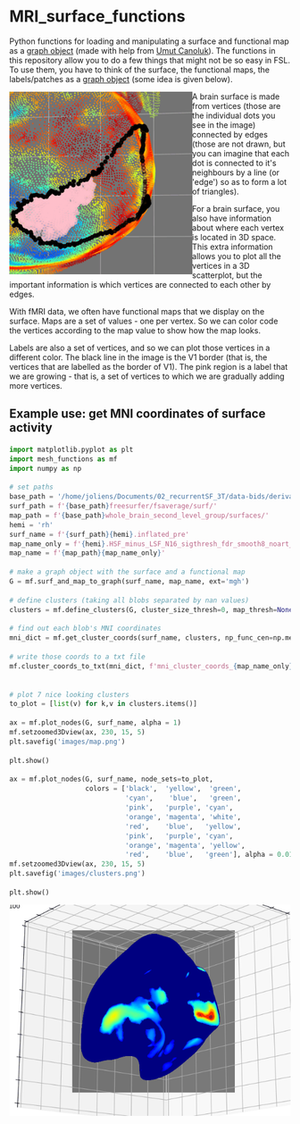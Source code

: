 # MRI_surface_functions
Python functions for loading and manipulating a surface and functional map as a
[graph object](https://en.wikipedia.org/wiki/Graph_(discrete_mathematics))
(made with help from [Umut Canoluk](https://github.com/dafrius)). The functions
in this repository allow you to do a few things that might not be so easy in
FSL. To use them, you have to think of the surface, the functional maps, the
labels/patches as a [graph
object](https://en.wikipedia.org/wiki/Graph_(discrete_mathematics)) (some idea
is given below).

<img align="left" width="65%" src="/images/done.gif">

A brain surface is made from vertices (those are the individual dots you see in
the image) connected by edges (those are not drawn, but you can imagine that
each dot is connected to it's neighbours by a line (or 'edge') so as to form a
lot of triangles).

For a brain surface, you also have information about where each vertex is
located in 3D space. This extra information allows you to plot all the vertices
in a 3D scatterplot, but the important information is which vertices are
connected to each other by edges.

With fMRI data, we often have functional maps that we display on the surface.
Maps are a set of values - one per vertex. So we can color code the vertices
according to the map value to show how the map looks.

Labels are also a set of vertices, and so we can plot those vertices in a
different color. The black line in the image is the V1 border (that is, the
vertices that are labelled as the border of V1). The pink region is a label
that we are growing - that is, a set of vertices to which we are gradually
adding more vertices.

## Example use: get MNI coordinates of surface activity 

```python
import matplotlib.pyplot as plt
import mesh_functions as mf
import numpy as np

# set paths 
base_path = '/home/joliens/Documents/02_recurrentSF_3T/data-bids/derivatives/'
surf_path = f'{base_path}freesurfer/fsaverage/surf/'
map_path = f'{base_path}whole_brain_second_level_group/surfaces/'
hemi = 'rh'
surf_name = f'{surf_path}{hemi}.inflated_pre'
map_name_only = f'{hemi}.HSF_minus_LSF_N16_sigthresh_fdr_smooth8_noart_8_smooth1x1_sigthresh'
map_name = f'{map_path}{map_name_only}'

# make a graph object with the surface and a functional map
G = mf.surf_and_map_to_graph(surf_name, map_name, ext='mgh')

# define clusters (taking all blobs separated by nan values)
clusters = mf.define_clusters(G, cluster_size_thresh=0, map_thresh=None, ignore_nans=True)

# find out each blob's MNI coordinates
mni_dict = mf.get_cluster_coords(surf_name, clusters, np_func_cen=np.median)

# write those coords to a txt file
mf.cluster_coords_to_txt(mni_dict, f'mni_cluster_coords_{map_name_only}_median.txt')


# plot 7 nice looking clusters
to_plot = [list(v) for k,v in clusters.items()]

ax = mf.plot_nodes(G, surf_name, alpha = 1)
mf.setzoomed3Dview(ax, 230, 15, 5)
plt.savefig('images/map.png')

plt.show()

ax = mf.plot_nodes(G, surf_name, node_sets=to_plot,
                   colors = ['black',  'yellow',  'green',
                             'cyan',    'blue',   'green',
                             'pink',   'purple', 'cyan',
                             'orange', 'magenta', 'white',
                             'red',    'blue',   'yellow',
                             'pink',   'purple', 'cyan',
                             'orange', 'magenta', 'yellow',
                             'red',    'blue',   'green'], alpha = 0.01)
mf.setzoomed3Dview(ax, 230, 15, 5)
plt.savefig('images/clusters.png')

plt.show()
```
![images/cluster.gif](images/cluster.gif)
